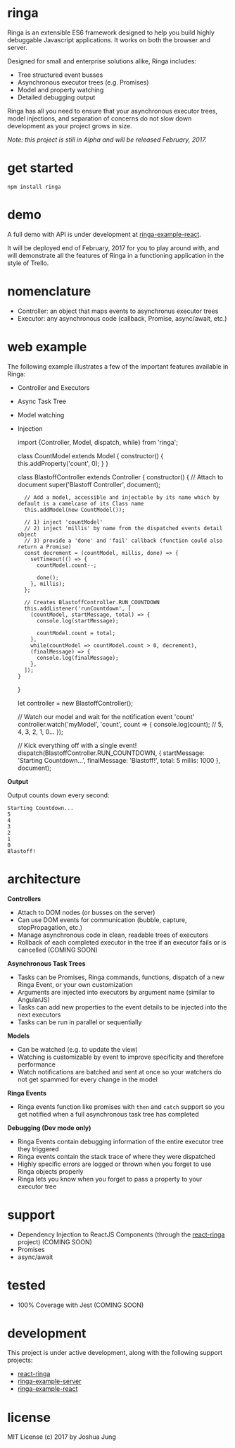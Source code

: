 # ringa

Ringa is an extensible ES6 framework designed to help you build highly debuggable Javascript applications. It works on both the browser and server.

Designed for small and enterprise solutions alike, Ringa includes:

* Tree structured event busses
* Asynchronous executor trees (e.g. Promises)
* Model and property watching
* Detailed debugging output

Ringa has all you need to ensure that your asynchronous executor trees, model injections, and separation of concerns do not slow down development as your project grows in size.

*Note: this project is still in Alpha and will be released February, 2017.*

# get started

    npm install ringa

# demo

A full demo with API is under development at [ringa-example-react](https://github.com/jung-digital/ringa-example-react).

It will be deployed end of February, 2017 for you to play around with, and will demonstrate all the features of Ringa in a functioning application in the style of Trello.

# nomenclature

* Controller: an object that maps events to asynchronus executor trees
* Executor: any asynchronous code (callback, Promise, async/await, etc.)

# web example

The following example illustrates a few of the important features available in Ringa:
 
* Controller and Executors
* Async Task Tree
* Model watching
* Injection


    import {Controller, Model, dispatch, while} from 'ringa';

    class CountModel extends Model {
      constructor() {
        this.addProperty('count', 0);
      }
    }
    
    class BlastoffController extends Controller {
      constructor() {
        // Attach to document
        super('Blastoff Controller', document);

        // Add a model, accessible and injectable by its name which by default is a camelcase of its Class name
        this.addModel(new CountModel()); 

        // 1) inject 'countModel'
        // 2) inject 'millis' by name from the dispatched events detail object
        // 3) provide a 'done' and 'fail' callback (function could also return a Promise)
        const decrement = (countModel, millis, done) => {
          setTimeout(() => {
            countModel.count--;

            done();
          }, millis);
        };

        // Creates BlastoffController.RUN_COUNTDOWN
        this.addListener('runCountdown', [
          (countModel, startMessage, total) => {
            console.log(startMessage);

            countModel.count = total;
          },
          while(countModel => countModel.count > 0, decrement),
          (finalMessage) => {
            console.log(finalMessage);
          },
        ]);
      }
    }
    
    let controller = new BlastoffController();

    // Watch our model and wait for the notification event 'count'
    controller.watch('myModel', 'count', count => {
      console.log(count); // 5, 4, 3, 2, 1, 0...
    });

    // Kick everything off with a single event!
    dispatch(BlastoffController.RUN_COUNTDOWN, {
      startMessage: 'Starting Countdown...',
      finalMessage: 'Blastoff!',
      total: 5
      millis: 1000
    }, document);

**Output**

Output counts down every second:

    Starting Countdown...
    5
    4
    3
    2
    1
    0
    Blastoff!

# architecture

**Controllers**

* Attach to DOM nodes (or busses on the server)
* Can use DOM events for communication (bubble, capture, stopPropagation, etc.)
* Manage asynchronous code in clean, readable trees of executors
* Rollback of each completed executor in the tree if an executor fails or is cancelled (COMING SOON)

**Asynchronous Task Trees**

* Tasks can be Promises, Ringa commands, functions, dispatch of a new Ringa Event, or your own customization
* Arguments are injected into executors by argument name (similar to AngularJS)
* Tasks can add new properties to the event details to be injected into the next executors
* Tasks can be run in parallel or sequentially

**Models**

* Can be watched (e.g. to update the view)
* Watching is customizable by event to improve specificity and therefore performance
* Watch notifications are batched and sent at once so your watchers do not get spammed for every change in the model

**Ringa Events**

* Ringa events function like promises with `then` and `catch` support so you get notified when a full asynchronous task tree has completed

**Debugging (Dev mode only)**

* Ringa Events contain debugging information of the entire executor tree they triggered
* Ringa events contain the stack trace of where they were dispatched
* Highly specific errors are logged or thrown when you forget to use Ringa objects properly
* Ringa lets you know when you forget to pass a property to your executor tree

# support

* Dependency Injection to ReactJS Components (through the [react-ringa](https://github.com/jung-digital/react-ringa) project) (COMING SOON)
* Promises
* async/await

# tested

* 100% Coverage with Jest (COMING SOON)

# development

This project is under active development, along with the following support projects:

* [react-ringa](https://github.com/jung-digital/react-ringa)
* [ringa-example-server](https://github.com/jung-digital/ringa-example-server)
* [ringa-example-react](https://github.com/jung-digital/ringa-example-react)

# license

MIT License (c) 2017 by Joshua Jung
